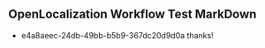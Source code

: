 ## OpenLocalization Workflow Test MarkDown
* e4a8aeec-24db-49bb-b5b9-367dc20d9d0a thanks!

<!--HONumber=Jul16_HO5-->


